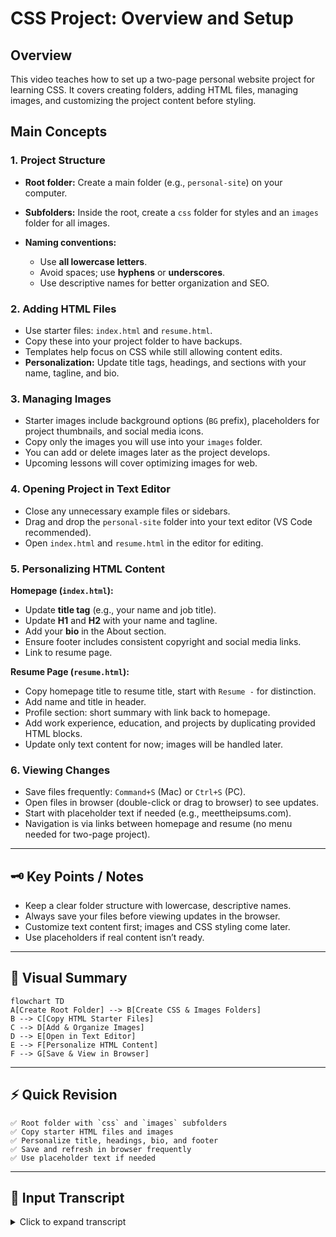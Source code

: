 # CSS Project: Overview and Setup

## Overview

This video teaches how to set up a two-page personal website project for learning CSS. It covers creating folders, adding HTML files, managing images, and customizing the project content before styling.

## Main Concepts

### 1. Project Structure

* **Root folder:** Create a main folder (e.g., `personal-site`) on your computer.
* **Subfolders:** Inside the root, create a `css` folder for styles and an `images` folder for all images.
* **Naming conventions:**

  * Use **all lowercase letters**.
  * Avoid spaces; use **hyphens** or **underscores**.
  * Use descriptive names for better organization and SEO.

### 2. Adding HTML Files

* Use starter files: `index.html` and `resume.html`.
* Copy these into your project folder to have backups.
* Templates help focus on CSS while still allowing content edits.
* **Personalization:** Update title tags, headings, and sections with your name, tagline, and bio.

### 3. Managing Images

* Starter images include background options (`BG` prefix), placeholders for project thumbnails, and social media icons.
* Copy only the images you will use into your `images` folder.
* You can add or delete images later as the project develops.
* Upcoming lessons will cover optimizing images for web.

### 4. Opening Project in Text Editor

* Close any unnecessary example files or sidebars.
* Drag and drop the `personal-site` folder into your text editor (VS Code recommended).
* Open `index.html` and `resume.html` in the editor for editing.

### 5. Personalizing HTML Content

**Homepage (`index.html`):**

* Update **title tag** (e.g., your name and job title).
* Update **H1** and **H2** with your name and tagline.
* Add your **bio** in the About section.
* Ensure footer includes consistent copyright and social media links.
* Link to resume page.

**Resume Page (`resume.html`):**

* Copy homepage title to resume title, start with `Resume -` for distinction.
* Add name and title in header.
* Profile section: short summary with link back to homepage.
* Add work experience, education, and projects by duplicating provided HTML blocks.
* Update only text content for now; images will be handled later.

### 6. Viewing Changes

* Save files frequently: `Command+S` (Mac) or `Ctrl+S` (PC).
* Open files in browser (double-click or drag to browser) to see updates.
* Start with placeholder text if needed (e.g., meettheipsums.com).
* Navigation is via links between homepage and resume (no menu needed for two-page project).

---

## 🗝️ Key Points / Notes

* Keep a clear folder structure with lowercase, descriptive names.
* Always save your files before viewing updates in the browser.
* Customize text content first; images and CSS styling come later.
* Use placeholders if real content isn’t ready.

---

## 🧩 Visual Summary

```mermaid
flowchart TD
A[Create Root Folder] --> B[Create CSS & Images Folders]
B --> C[Copy HTML Starter Files]
C --> D[Add & Organize Images]
D --> E[Open in Text Editor]
E --> F[Personalize HTML Content]
F --> G[Save & View in Browser]
```

---

## ⚡ Quick Revision

```
✅ Root folder with `css` and `images` subfolders
✅ Copy starter HTML files and images
✅ Personalize title, headings, bio, and footer
✅ Save and refresh in browser frequently
✅ Use placeholder text if needed
```

---

## 🧩 Input Transcript

<details>
<summary>Click to expand transcript</summary>

[Project: Overview and setup

* [Instructor] In this course, we'll learn CSS by building out a two page personal website step-by-step. Here's an example of what the finished project will look like. It will include an About Me homepage and a Resume page. While you can build out the design as you go along, it's easier to have an idea of what the finished website will look like to use as a guide. In web design and development, this is called a mockup. They can be simple sketches or more detailed designs. For this course, I'll be referring back to this final version to use as our guide as we build out the project. It can also be found in the exercise files in a folder named Final. Let's start by setting up the project files. First, we'll create the root folder. I'll add mine to my desktop. Right click new folder and name it something descriptive. I'll call mine personal site. Then let's open this folder and create a CSS folder and an images folder. And remember to use all lower case letters and don't include any spaces. Now, we'll add the HTML files, which can be found in the starter files folder in the exercise files. Since this isn't a course on HTML specifically, I've created a template. That way, we can spend more time focusing on CSS. However, we'll still be working with some HTML to update the content, but this will help us get up and running more quickly. So let's make a copy of both the index and resume.html files and save them to your project folder. You'll have the original files as a backup in case you want to restart the project. Right click copy and right click paste. We'll also need some images. Starter files include some stock photography options you can use. The images with the BG prefix indicate that they can be used as a background image for the homepage and resume header. The project images are placeholders for the project thumbnails. And the icon logos are for the social media links in the footer. Since we're just starting the project, you probably don't know what images you want to use yet, so you can just copy all of them to your folder. And when you've done the project, just delete the ones you're not using. I'll add just the files I'll be using from my project, which is the BG home office studio, and the icons. Copy these files and paste them into my images folder. I'll be using my own project thumbnails, so I won't need these placeholder options. In the upcoming lessons, I'll go over where to find and how to optimize images for the web in more detail. Now, let's add the project to the text editor to start making changes. If you still have the example files or the setting tabs open, let's just go ahead and close them. And if you have the extension sidebar open, just click the file icon to go back to the file view. Then we're going to drag and drop the personal site folder into the text editor window. In the sidebar, double click both the index and resume.html files to open them in the editor. Let's review what's included and how you can personalize the project. I encourage you to customize the content but keep the HTML structure the same to follow along with the project exercises. Let's start by taking a look at index.html. First thing we should update is the title tag. It should be something that describes your page like your name and job title. I like adding a comma or a slash or this pipe symbol to separate the name and the title. In the intro section, update the H1 and H2 with your name and tagline as well. In the rest of the HTML, I've added comments to organize and include instructions for customizing the content. In the about section, you can add your bio here. Use as many paragraphs or links as you need as long as it stays within the main tags. And make sure to leave the link here to the resume page. The footer includes copyright and contact information, as well as the social media links. It should be consistent on both the home and resume pages so make sure any changes are added to both HTML files. Let's save this file and open it in the browser. You can double click on the file or just drop it into the browser. We can see the updated H1 and H2 content. And the updated title content can be seen in the browser tab. Let's go back to the editor and look at the resume HTML. But before I do that, I'm going to copy the content in the title tag. I'll add it to the title tag in the resume page as well but I'm going to start with resume at the beginning just to describe this page a little bit differently from the homepage. You can add your name and title again to the header section. Next is the profile section, which can be used as a short summary. Just like the homepage, make sure to leave this link here to get back to the homepage from the resume page. For the next sections of the resume, the template includes one sample item. For example, to add more projects, just copy the block of HTML within the comment instructions and paste it underneath. I've included image tags here in the template, but don't worry about updating them just yet. For now, take a moment to personalize just the text-based content. We'll tackle the images in the next exercise. For the work experience and education sections, you can add additional items as well by copying and pasting the blocks of HTML within the comments. Feel free to delete the instructions after you're done or leave them there as guides. Let's save this file and see the changes in the browser. Since the website is only two pages, I didn't include a navigation menu. Instead, users can get to the resume page using the link in the about me section. From the resume page, they can go back to the homepage by using this link in the profile section or they can just click back in the browser. If we had more pages, a navigation menu would make sense, but for now, I think keeping it simple works fine. Keep your editor and browser open for the remainder of this course since we'll be making updates as we go along. If you're not sure what to write yet, try using placeholder text. Meettheipsums.com has a list of text generators you can use to add text blocks. Having realistic content gives you context, which can help when adding styles. Here's my updated and personalized HTML content. Since we haven't added any CSS yet, what we see here is just the default browser styles. Once you finish customizing your content, you're ready for the next lesson.]

</details>
